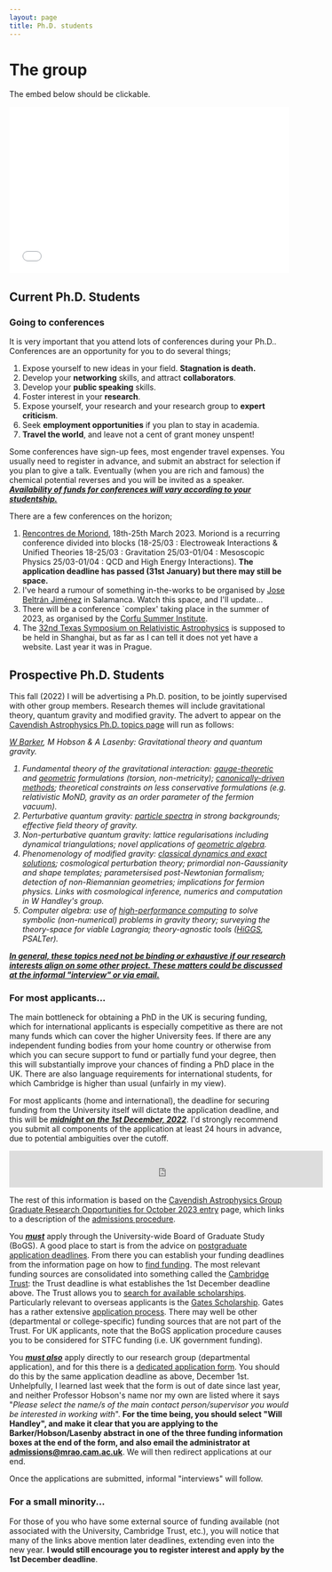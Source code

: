 ```yaml
---
layout: page 
title: Ph.D. students 
---
```

<body class="sph5">
<h1>
The group
</h1>
<p>The embed below should be clickable.</p>
<embed
  src="/assets/CV/StuGantt/StuGantt.pdf#toolbar=0&navpanes=0&scrollbar=0"
  width="100%" height="300" />
<h2>Current Ph.D. Students</h2>
<h3>Going to conferences</h3>
<p>
It is very important that you attend lots of conferences during your Ph.D.. Conferences are an opportunity for you to do several things; 
<ol>
<li>Expose yourself to new ideas in your field. <b>Stagnation is death.</b></li>
<li>Develop your <b>networking</b> skills, and attract <b>collaborators</b>.</li>
<li>Develop your <b>public speaking</b> skills.</li>
<li>Foster interest in your <b>research</b>.</li>
<li>Expose yourself, your research and your research group to <b>expert criticism</b>.</li>
<li>Seek <b>employment opportunities</b> if you plan to stay in academia.</li>
<li><b>Travel the world</b>, and leave not a cent of grant money unspent!</li>
</ol>
Some conferences have sign-up fees, most engender travel expenses. You usually need to register in advance, and submit an abstract for selection if you plan to give a talk. Eventually (when you are rich and famous) the chemical potential reverses and you will be invited as a speaker. <b><i><u>Availability of funds for conferences will vary according to your studentship.</u></i></b>
</p>
<p>
There are a few conferences on the horizon;
</p>
<ol>
<li><a href="https://moriond.in2p3.fr/2023/">Rencontres de Moriond</a>, 18th-25th March 2023. Moriond is a recurring conference divided into blocks (18-25/03 : Electroweak Interactions & Unified Theories 18-25/03 : Gravitation  25/03-01/04 : Mesoscopic Physics  25/03-01/04 : QCD and High Energy Interactions). <b>The application deadline has passed (31st January) but there may still be space.</b></li>
<li>I've heard a rumour of something in-the-works to be organised by <a href="https://inspirehep.net/authors/1046775">Jose Beltrán Jiménez</a> in Salamanca. Watch this space, and I'll update...</li>
<li>There will be a conference `complex' taking place in the summer of 2023, as organised by the <a href="http://physics.ntua.gr/corfu2022/">Corfu Summer Institute</a>.</li>
<li>The <a href="https://texas2021.org/">32nd Texas Symposium on Relativistic Astrophysics</a> is supposed to be held in Shanghai, but as far as I can tell it does not yet have a website. Last year it was in Prague.</li>
</ol>
<h2>Prospective Ph.D. Students</h2>
<p>
This fall (2022) I will be advertising a Ph.D. position, to be jointly supervised with other group members. Research themes will include gravitational theory, quantum gravity and modified gravity. The advert to appear on the <a href="https://www.astro.phy.cam.ac.uk/gradresearch/gradresearchareas">Cavendish Astrophysics Ph.D. topics page</a> will run as follows:
</p>
<i>
<p>
<a href="https://wevbarker.com">W Barker</a>, M Hobson & A Lasenby: Gravitational theory and quantum gravity.
</p>
<ol>
<li>Fundamental theory of the gravitational interaction: <a href="https://arxiv.org/abs/1510.06699">gauge-theoretic</a> and <a href="https://arxiv.org/abs/gr-qc/0405033">geometric</a> formulations (torsion, non-metricity); <a href="https://arxiv.org/abs/2101.02645">canonically-driven methods</a>; theoretical constraints on less conservative formulations (e.g. relativistic MoND, gravity as an order parameter of the fermion vacuum).</li>
<li>Perturbative quantum gravity: <a href="https://arxiv.org/abs/1812.02675">particle spectra</a> in strong backgrounds; effective field theory of gravity.</li>
<li>Non-perturbative quantum gravity: lattice regularisations including dynamical triangulations; novel applications of <a href="http://geometry.mrao.cam.ac.uk/">geometric algebra</a>.</li>
<li>Phenomenology of modified gravity: <a href="https://arxiv.org/abs/2003.02690">classical dynamics and exact solutions</a>; cosmological perturbation theory; primordial non-Gaussianity and shape templates; parametersised post-Newtonian formalism; detection of non-Riemannian geometries; implications for fermion physics. Links with cosmological inference, numerics and computation in W Handley's group.</li>
<li>Computer algebra: use of <a href="https://arxiv.org/abs/2206.00658">high-performance computing</a> to solve symbolic (non-numerical) problems in gravity theory; surveying the theory-space for viable Lagrangia; theory-agnostic tools (<a href="https://github.com/wevbarker/HiGGS">HiGGS</a>, PSALTer).</li>
</ol>
</i>
<p>
<b><i><u>In general, these topics need not be binding or exhaustive if our research interests align on some other project. These matters could be discussed at the informal "interview" or via email.</u></i></b>
</p>
<h3>For most applicants...</h3>
<p>
The main bottleneck for obtaining a PhD in the UK is securing funding, which
for international applicants is especially competitive as there are not many
funds which can cover the higher University fees. If there are any independent
funding bodies from your home country or otherwise from which you can secure
support to fund or partially fund your degree, then this will substantially
improve your chances of finding a PhD place in the UK. There are also language
requirements for international students, for which Cambridge is higher than
usual (unfairly in my view).
</p>
<p>
For most applicants (home and international), the deadline for securing funding from the University itself will dictate the application deadline, and this will be <b><i><u>midnight on the 1st December, 2022</u></i></b>. I'd strongly recommend you submit all components of the application at least 24 hours in advance, due to potential ambiguities over the cutoff.
</p>
<p>
<iframe src="https://free.timeanddate.com/countdown/i8lx1n8n/n1234/cf11/cm0/cu4/ct0/cs0/ca0/cr0/ss0/cac000/cpc000/pcff0/tcfff/fn3/fs100/szw576/szh243/tatTime%20left%20to%20application%20deadline/tac000/tptTime%20since%20application%20deadline/tpc000/mat%20/mac000/mpt%20/mpc000/iso2022-12-01T23:59:00" allowtransparency="true" frameborder="0" width="565" height="66"></iframe>
</p>
<p>The rest of this information is based on the <a href="https://www.astro.phy.cam.ac.uk/gradresearch">Cavendish Astrophysics Group Graduate Research Opportunities for October 2023 entry</a> page, which links to a description of the <a href="https://www.astro.phy.cam.ac.uk/gradresearch/graduate-admission-procedures-for-october-2015-entry">admissions procedure</a>.</p>
<p>
You <b><i><u>must</u></i></b> apply through the University-wide Board of Graduate Study (BoGS). A good place to start is from the advice on <a href="https://www.postgraduate.study.cam.ac.uk/application-process/application-deadlines">postgraduate application deadlines</a>. From there you can establish your funding deadlines from the information page on how to <a href="https://www.postgraduate.study.cam.ac.uk/funding-overview/how-apply-funding">find funding</a>. The most relevant funding sources are consolidated into something called the <a href="https://www.cambridgetrust.org">Cambridge Trust</a>: the Trust deadline is what establishes the 1st December deadline above. The Trust allows you to <a href="https://www.cambridgetrust.org/scholarships/">search for available scholarships</a>. Particularly relevant to overseas applicants is the <a href="https://www.gatescambridge.org/programme/the-scholarship/">Gates Scholarship</a>. Gates has a rather extensive <a href="https://www.gatescambridge.org/apply/how-to-apply/">application process</a>. There may well be other (departmental or college-specific) funding sources that are not part of the Trust. For UK applicants, note that the BoGS application procedure causes you to be considered for STFC funding (i.e. UK government funding).
</p>
<p>
You <b><i><u>must also</u></i></b> apply directly to our research group (departmental application), and for this there is a <a href="https://www.astro.phy.cam.ac.uk/gradresearch/admissions_form">dedicated application form</a>. You should do this by the same application deadline as above, December 1st. Unhelpfully, I learned last week that the form is out of date since last year, and neither Professor Hobson's name nor my own are listed where it says "<i>Please select the name/s of the main contact person/supervisor you would be interested in working with</i>". <b>For the time being, you should select "Will Handley", and make it clear that you are applying to the Barker/Hobson/Lasenby abstract in one of the three funding information boxes at the end of the form, and also email the administrator at <a href="mailto:admissions@mrao.cam.ac.uk">admissions@mrao.cam.ac.uk</a></b>. We will then redirect applications at our end.  
</p>
<p>Once the applications are submitted, informal "interviews" will follow.</p>
<h3>For a small minority...</h3>
<p>
For those of you who have some external source of funding available (not associated with the University, Cambridge Trust, etc.), you will notice that many of the links above mention later deadlines, extending even into the new year. <b>I would still encourage you to register interest and apply by the 1st December deadline</b>.
</p>
</body>
